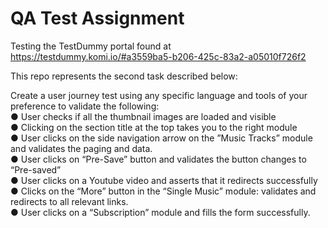 # QA Test Assignment

Testing the TestDummy portal found at https://testdummy.komi.io/#a3559ba5-b206-425c-83a2-a05010f726f2

This repo represents the second task described below:

Create a user journey test using any specific language and tools of your preference to validate the following:<br>
● User checks if all the thumbnail images are loaded and visible<br>
● Clicking on the section title at the top takes you to the right module<br>
● User clicks on the side navigation arrow on the ”Music Tracks” module and validates the paging and data.<br>
● User clicks on “Pre-Save” button and validates the button changes to “Pre-saved”<br>
● User clicks on a Youtube video and asserts that it redirects successfully<br>
● Clicks on the “More” button in the “Single Music” module: validates and redirects to all relevant links.<br>
● User clicks on a “Subscription” module and fills the form successfully.<br>